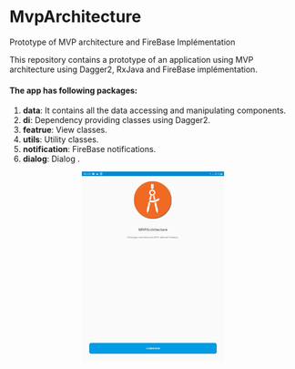 # MvpArchitecture
Prototype of MVP architecture and FireBase Implémentation

This repository contains a prototype of an application using MVP architecture using Dagger2, RxJava and FireBase implémentation.

#### The app has following packages:
1. **data**: It contains all the data accessing and manipulating components.
2. **di**: Dependency providing classes using Dagger2.
3. **featrue**: View classes.
4. **utils**: Utility classes.
5. **notification**: FireBase notifications.
6. **dialog**: Dialog .

<p align="center">
  <img src="https://github.com/lamkadmi/MvpArchitecture/blob/master/screenshots/Screenshot_20200615-093910_MVPArchitecture.jpg" width="250">
</p>
